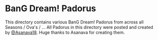 # BanG Dream! Padorus
This directory contains various BanG Dream! Padorus from across all Seasons / Ova's / ...
All Padorus in this directory were posted and created by [@Asanava18](https://twitter.com/asanava18).
Huge thanks to Asanava for creating them.
